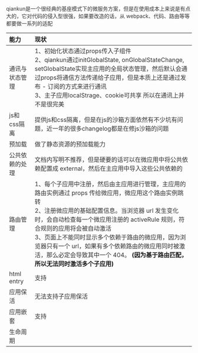 <font style="color:rgb(51, 51, 51);">qiankun是一个很经典的基座模式下的微服务方案，但是在使用成本上来说是有点大的，它对代码的侵入型很强，如果要改造的话，从 webpack、代码、路由等等都要做一系列的适配</font>

<font style="color:rgb(51, 51, 51);"></font>

| **能力** | **现状** |
| :--- | :--- |
| <font style="color:rgb(51, 51, 51);">通讯与状态管理</font> | <font style="color:rgb(51, 51, 51);">1、初始化状态通过props传入子组件   </font><br/><font style="color:rgb(51, 51, 51);">2、qiankun通过initGlobalState, onGlobalStateChange, setGlobalState实现主应⽤的全局状态管理，然后默认会通过props将通信⽅法传递给⼦应⽤，但是本质上还是通过发布 - 订阅的方式来进行通讯  </font><br/><font style="color:rgb(51, 51, 51);">3、主子应用localStrage、cookie可共享 所以在通讯上并不是很完美</font> |
| <font style="color:rgb(51, 51, 51);">js和css隔离</font> | <font style="color:rgb(51, 51, 51);">提供js和css隔离，但是在js的沙箱方面依然有不少坑有问题，近一年的很多changelog都是在修js沙箱的问题</font> |
| <font style="color:rgb(51, 51, 51);">预加载</font> | <font style="color:rgb(51, 51, 51);">做了静态资源的预加载能力</font> |
| <font style="color:rgb(51, 51, 51);">公共依赖的处理</font> | <font style="color:rgb(51, 51, 51);">文档内写明不推荐，但是硬要的话可以在微应用中将公共依赖配置成 external，然后在主应用中导入这些公共依赖的</font> |
| <font style="color:rgb(51, 51, 51);">路由管理</font> | <font style="color:rgb(51, 51, 51);">1、每个子应用中注册，然后由主应用进行管理，主应用的路由实例通过 props 传给微应用，微应用这个路由实例跳转  </font><br/><font style="color:rgb(51, 51, 51);">2、注册微应用的基础配置信息。当浏览器 url 发生变化时，会自动检查每一个微应用注册的 activeRule 规则，符合规则的应用将会被自动激活  </font><br/><font style="color:rgb(51, 51, 51);">3、页面上不能同时显示多个依赖于路由的微应用，因为浏览器只有一个 url，如果有多个依赖路由的微应用同时被激活，那么必定会导致其中一个 404。 </font>**(因为基于路由匹配，所以无法同时激活多个子应用)** |
| <font style="color:rgb(51, 51, 51);">html entry</font> | <font style="color:rgb(51, 51, 51);">支持</font> |
| <font style="color:rgb(51, 51, 51);">应用保活</font> | <font style="color:rgb(51, 51, 51);">无法支持子应用保活</font> |
| <font style="color:rgb(51, 51, 51);">应用嵌套</font> | <font style="color:rgb(51, 51, 51);">支持</font> |
| <font style="color:rgb(51, 51, 51);">生命周期</font> | |


